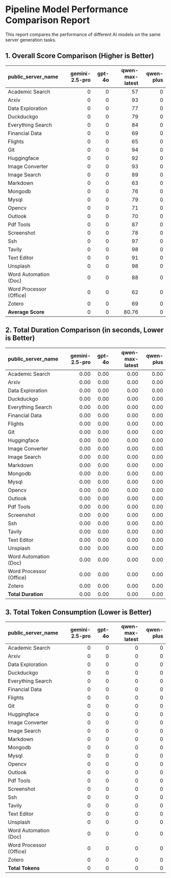 # Pipeline Model Performance Comparison Report

This report compares the performance of different AI models on the same server generation tasks.

## 1. Overall Score Comparison (Higher is Better)

| public_server_name      |   gemini-2.5-pro |   gpt-4o |   qwen-max-latest |   qwen-plus |
|:------------------------|-----------------:|---------:|------------------:|------------:|
| Academic Search         |                0 |        0 |             57    |           0 |
| Arxiv                   |                0 |        0 |             93    |           0 |
| Data Exploration        |                0 |        0 |             77    |           0 |
| Duckduckgo              |                0 |        0 |             79    |           0 |
| Everything Search       |                0 |        0 |             84    |           0 |
| Financial Data          |                0 |        0 |             69    |           0 |
| Flights                 |                0 |        0 |             65    |           0 |
| Git                     |                0 |        0 |             94    |           0 |
| Huggingface             |                0 |        0 |             92    |           0 |
| Image Converter         |                0 |        0 |             93    |           0 |
| Image Search            |                0 |        0 |             89    |           0 |
| Markdown                |                0 |        0 |             63    |           0 |
| Mongodb                 |                0 |        0 |             76    |           0 |
| Mysql                   |                0 |        0 |             79    |           0 |
| Opencv                  |                0 |        0 |             71    |           0 |
| Outlook                 |                0 |        0 |             70    |           0 |
| Pdf Tools               |                0 |        0 |             87    |           0 |
| Screenshot              |                0 |        0 |             78    |           0 |
| Ssh                     |                0 |        0 |             97    |           0 |
| Tavily                  |                0 |        0 |             98    |           0 |
| Text Editor             |                0 |        0 |             91    |           0 |
| Unsplash                |                0 |        0 |             98    |           0 |
| Word Automation (Doc)   |                0 |        0 |             88    |           0 |
| Word Processor (Office) |                0 |        0 |             62    |           0 |
| Zotero                  |                0 |        0 |             69    |           0 |
| **Average Score**       |                0 |        0 |             80.76 |           0 |

## 2. Total Duration Comparison (in seconds, Lower is Better)

| public_server_name      |   gemini-2.5-pro |   gpt-4o |   qwen-max-latest |   qwen-plus |
|:------------------------|-----------------:|---------:|------------------:|------------:|
| Academic Search         |             0.00 |     0.00 |              0.00 |        0.00 |
| Arxiv                   |             0.00 |     0.00 |              0.00 |        0.00 |
| Data Exploration        |             0.00 |     0.00 |              0.00 |        0.00 |
| Duckduckgo              |             0.00 |     0.00 |              0.00 |        0.00 |
| Everything Search       |             0.00 |     0.00 |              0.00 |        0.00 |
| Financial Data          |             0.00 |     0.00 |              0.00 |        0.00 |
| Flights                 |             0.00 |     0.00 |              0.00 |        0.00 |
| Git                     |             0.00 |     0.00 |              0.00 |        0.00 |
| Huggingface             |             0.00 |     0.00 |              0.00 |        0.00 |
| Image Converter         |             0.00 |     0.00 |              0.00 |        0.00 |
| Image Search            |             0.00 |     0.00 |              0.00 |        0.00 |
| Markdown                |             0.00 |     0.00 |              0.00 |        0.00 |
| Mongodb                 |             0.00 |     0.00 |              0.00 |        0.00 |
| Mysql                   |             0.00 |     0.00 |              0.00 |        0.00 |
| Opencv                  |             0.00 |     0.00 |              0.00 |        0.00 |
| Outlook                 |             0.00 |     0.00 |              0.00 |        0.00 |
| Pdf Tools               |             0.00 |     0.00 |              0.00 |        0.00 |
| Screenshot              |             0.00 |     0.00 |              0.00 |        0.00 |
| Ssh                     |             0.00 |     0.00 |              0.00 |        0.00 |
| Tavily                  |             0.00 |     0.00 |              0.00 |        0.00 |
| Text Editor             |             0.00 |     0.00 |              0.00 |        0.00 |
| Unsplash                |             0.00 |     0.00 |              0.00 |        0.00 |
| Word Automation (Doc)   |             0.00 |     0.00 |              0.00 |        0.00 |
| Word Processor (Office) |             0.00 |     0.00 |              0.00 |        0.00 |
| Zotero                  |             0.00 |     0.00 |              0.00 |        0.00 |
| **Total Duration**      |             0.00 |     0.00 |              0.00 |        0.00 |

## 3. Total Token Consumption (Lower is Better)

| public_server_name      |   gemini-2.5-pro |   gpt-4o |   qwen-max-latest |   qwen-plus |
|:------------------------|-----------------:|---------:|------------------:|------------:|
| Academic Search         |                0 |        0 |                 0 |           0 |
| Arxiv                   |                0 |        0 |                 0 |           0 |
| Data Exploration        |                0 |        0 |                 0 |           0 |
| Duckduckgo              |                0 |        0 |                 0 |           0 |
| Everything Search       |                0 |        0 |                 0 |           0 |
| Financial Data          |                0 |        0 |                 0 |           0 |
| Flights                 |                0 |        0 |                 0 |           0 |
| Git                     |                0 |        0 |                 0 |           0 |
| Huggingface             |                0 |        0 |                 0 |           0 |
| Image Converter         |                0 |        0 |                 0 |           0 |
| Image Search            |                0 |        0 |                 0 |           0 |
| Markdown                |                0 |        0 |                 0 |           0 |
| Mongodb                 |                0 |        0 |                 0 |           0 |
| Mysql                   |                0 |        0 |                 0 |           0 |
| Opencv                  |                0 |        0 |                 0 |           0 |
| Outlook                 |                0 |        0 |                 0 |           0 |
| Pdf Tools               |                0 |        0 |                 0 |           0 |
| Screenshot              |                0 |        0 |                 0 |           0 |
| Ssh                     |                0 |        0 |                 0 |           0 |
| Tavily                  |                0 |        0 |                 0 |           0 |
| Text Editor             |                0 |        0 |                 0 |           0 |
| Unsplash                |                0 |        0 |                 0 |           0 |
| Word Automation (Doc)   |                0 |        0 |                 0 |           0 |
| Word Processor (Office) |                0 |        0 |                 0 |           0 |
| Zotero                  |                0 |        0 |                 0 |           0 |
| **Total Tokens**        |                0 |        0 |                 0 |           0 |
